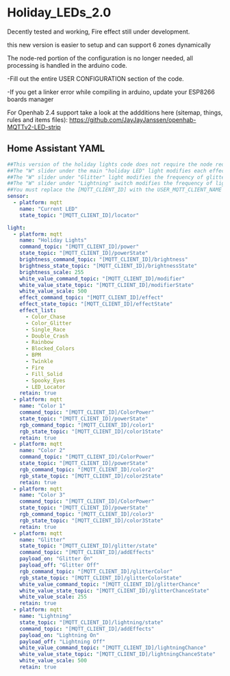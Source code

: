 # Holiday_LEDs_2.0
Decently tested and working, Fire effect still under development.  

this new version is easier to setup and can support 6 zones dynamically

The node-red portion of the configuration is no longer needed, all processing is handled in the arduino code. 




-Fill out the entire USER CONFIGURATION section of the code.

-If you get a linker error while compiling in arduino, update your ESP8266 boards manager


For Openhab 2.4 support take a look at the addditions here (sitemap, things, rules and items files):
https://github.com/JayJayJanssen/openhab-MQTTv2-LED-strip


## Home Assistant YAML

```yaml
##This version of the holiday lights code does not require the node red portion
##The "W" slider under the main "holiday LED" light modifies each effect
##The "W" slider under "Glitter" light modifies the frequency of glitter, the RGB selection changes the color of the glitter
##The "W" slider under "Lightning" switch modifies the frequency of lightning.
##You must replace the [MQTT_CLIENT_ID] with the USER_MQTT_CLIENT_NAME you specified in the arduino USER CONFIGURATION section
sensor:
  - platform: mqtt
    name: "Current LED"
    state_topic: "[MQTT_CLIENT_ID]/locator"

light:
  - platform: mqtt
    name: "Holiday Lights"
    command_topic: "[MQTT_CLIENT_ID]/power"
    state_topic: "[MQTT_CLIENT_ID]/powerState"
    brightness_command_topic: "[MQTT_CLIENT_ID]/brightness"
    brightness_state_topic: "[MQTT_CLIENT_ID]/brightnessState"
    brightness_scale: 255
    white_value_command_topic: "[MQTT_CLIENT_ID]/modifier"
    white_value_state_topic: "[MQTT_CLIENT_ID]/modifierState"
    white_value_scale: 500
    effect_command_topic: "[MQTT_CLIENT_ID]/effect"
    effect_state_topic: "[MQTT_CLIENT_ID]/effectState"
    effect_list:
      - Color_Chase
      - Color_Glitter
      - Single_Race
      - Double_Crash
      - Rainbow
      - Blocked_Colors
      - BPM
      - Twinkle
      - Fire
      - Fill_Solid
      - Spooky_Eyes
      - LED_Locator
    retain: true
  - platform: mqtt
    name: "Color 1"
    command_topic: "[MQTT_CLIENT_ID]/ColorPower"
    state_topic: "[MQTT_CLIENT_ID]/powerState"
    rgb_command_topic: "[MQTT_CLIENT_ID]/color1"
    rgb_state_topic: "[MQTT_CLIENT_ID]/color1State"
    retain: true
  - platform: mqtt
    name: "Color 2"
    command_topic: "[MQTT_CLIENT_ID]/ColorPower"
    state_topic: "[MQTT_CLIENT_ID]/powerState"
    rgb_command_topic: "[MQTT_CLIENT_ID]/color2"
    rgb_state_topic: "[MQTT_CLIENT_ID]/color2State"
    retain: true
  - platform: mqtt
    name: "Color 3"
    command_topic: "[MQTT_CLIENT_ID]/ColorPower"
    state_topic: "[MQTT_CLIENT_ID]/powerState"
    rgb_command_topic: "[MQTT_CLIENT_ID]/color3"
    rgb_state_topic: "[MQTT_CLIENT_ID]/color3State"
    retain: true
  - platform: mqtt
    name: "Glitter"
    state_topic: "[MQTT_CLIENT_ID]/glitter/state"
    command_topic: "[MQTT_CLIENT_ID]/addEffects"
    payload_on: "Glitter On"
    payload_off: "Glitter Off"
    rgb_command_topic: "[MQTT_CLIENT_ID]/glitterColor"
    rgb_state_topic: "[MQTT_CLIENT_ID]/glitterColorState"
    white_value_command_topic: "[MQTT_CLIENT_ID]/glitterChance"
    white_value_state_topic: "[MQTT_CLIENT_ID]/glitterChanceState"
    white_value_scale: 255
    retain: true
  - platform: mqtt
    name: "Lightning"
    state_topic: "[MQTT_CLIENT_ID]/lightning/state"
    command_topic: "[MQTT_CLIENT_ID]/addEffects"
    payload_on: "Lightning On"
    payload_off: "Lightning Off"
    white_value_command_topic: "[MQTT_CLIENT_ID]/lightningChance"
    white_value_state_topic: "[MQTT_CLIENT_ID]/lightningChanceState"
    white_value_scale: 500
    retain: true
  ```
